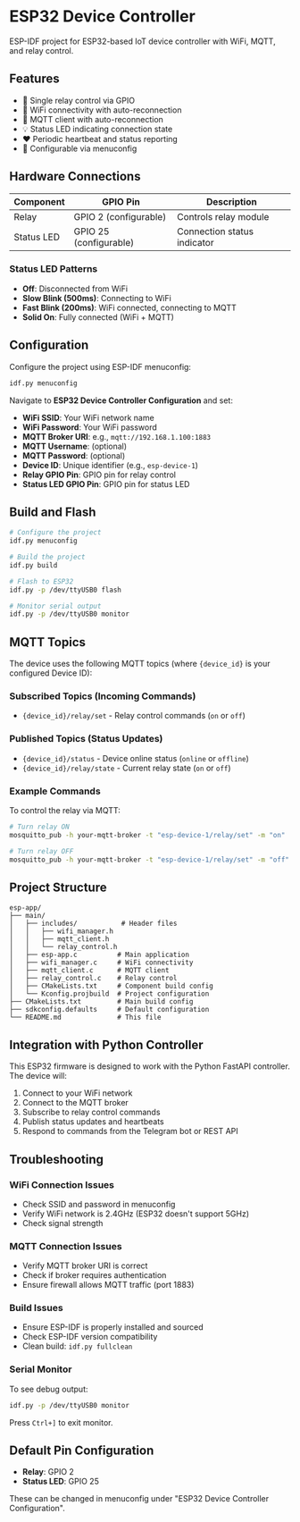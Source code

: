 # ESP32 Device Controller

ESP-IDF project for ESP32-based IoT device controller with WiFi, MQTT, and relay control.

## Features

- 🔌 Single relay control via GPIO
- 📡 WiFi connectivity with auto-reconnection
- 🔄 MQTT client with auto-reconnection
- 💡 Status LED indicating connection state
- ❤️ Periodic heartbeat and status reporting
- 🔧 Configurable via menuconfig

## Hardware Connections

| Component | GPIO Pin | Description |
|-----------|----------|-------------|
| Relay | GPIO 2 (configurable) | Controls relay module |
| Status LED | GPIO 25 (configurable) | Connection status indicator |

### Status LED Patterns

- **Off**: Disconnected from WiFi
- **Slow Blink (500ms)**: Connecting to WiFi
- **Fast Blink (200ms)**: WiFi connected, connecting to MQTT
- **Solid On**: Fully connected (WiFi + MQTT)

## Configuration

Configure the project using ESP-IDF menuconfig:

```bash
idf.py menuconfig
```

Navigate to **ESP32 Device Controller Configuration** and set:

- **WiFi SSID**: Your WiFi network name
- **WiFi Password**: Your WiFi password
- **MQTT Broker URI**: e.g., `mqtt://192.168.1.100:1883`
- **MQTT Username**: (optional)
- **MQTT Password**: (optional)
- **Device ID**: Unique identifier (e.g., `esp-device-1`)
- **Relay GPIO Pin**: GPIO pin for relay control
- **Status LED GPIO Pin**: GPIO pin for status LED

## Build and Flash

```bash
# Configure the project
idf.py menuconfig

# Build the project
idf.py build

# Flash to ESP32
idf.py -p /dev/ttyUSB0 flash

# Monitor serial output
idf.py -p /dev/ttyUSB0 monitor
```

## MQTT Topics

The device uses the following MQTT topics (where `{device_id}` is your configured Device ID):

### Subscribed Topics (Incoming Commands)
- `{device_id}/relay/set` - Relay control commands (`on` or `off`)

### Published Topics (Status Updates)
- `{device_id}/status` - Device online status (`online` or `offline`)
- `{device_id}/relay/state` - Current relay state (`on` or `off`)

### Example Commands

To control the relay via MQTT:
```bash
# Turn relay ON
mosquitto_pub -h your-mqtt-broker -t "esp-device-1/relay/set" -m "on"

# Turn relay OFF
mosquitto_pub -h your-mqtt-broker -t "esp-device-1/relay/set" -m "off"
```

## Project Structure

```
esp-app/
├── main/
│   ├── includes/           # Header files
│   │   ├── wifi_manager.h
│   │   ├── mqtt_client.h
│   │   └── relay_control.h
│   ├── esp-app.c          # Main application
│   ├── wifi_manager.c     # WiFi connectivity
│   ├── mqtt_client.c      # MQTT client
│   ├── relay_control.c    # Relay control
│   ├── CMakeLists.txt     # Component build config
│   └── Kconfig.projbuild  # Project configuration
├── CMakeLists.txt         # Main build config
├── sdkconfig.defaults     # Default configuration
└── README.md              # This file
```

## Integration with Python Controller

This ESP32 firmware is designed to work with the Python FastAPI controller. The device will:

1. Connect to your WiFi network
2. Connect to the MQTT broker
3. Subscribe to relay control commands
4. Publish status updates and heartbeats
5. Respond to commands from the Telegram bot or REST API

## Troubleshooting

### WiFi Connection Issues
- Check SSID and password in menuconfig
- Verify WiFi network is 2.4GHz (ESP32 doesn't support 5GHz)
- Check signal strength

### MQTT Connection Issues
- Verify MQTT broker URI is correct
- Check if broker requires authentication
- Ensure firewall allows MQTT traffic (port 1883)

### Build Issues
- Ensure ESP-IDF is properly installed and sourced
- Check ESP-IDF version compatibility
- Clean build: `idf.py fullclean`

### Serial Monitor
To see debug output:
```bash
idf.py -p /dev/ttyUSB0 monitor
```

Press `Ctrl+]` to exit monitor.

## Default Pin Configuration

- **Relay**: GPIO 2
- **Status LED**: GPIO 25

These can be changed in menuconfig under "ESP32 Device Controller Configuration". 